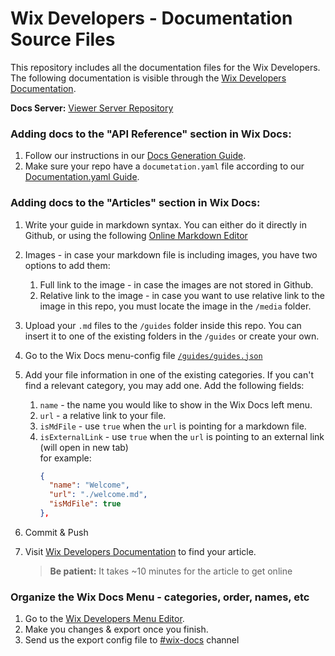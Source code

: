 # Wix Developers - Documentation Source Files
This repository includes all the documentation files for the Wix Developers. The following documentation is visible through the [Wix Developers Documentation](https://dev.wix.com/api/client).

**Docs Server:** [Viewer Server Repository](https://github.com/wix-private/wix-public-client-docs-viewer)

### Adding docs to the "API Reference" section in Wix Docs:

1. Follow our instructions in our [Docs Generation Guide](https://bo.wix.com/wix-docs/rnd/wix-docs-guides#how-to-generate-documentation).
2. Make sure your repo have a `documetation.yaml` file according to our [Documentation.yaml Guide](https://bo.wix.com/wix-docs/rnd/wix-docs-guides#documentation-yaml-guide.documentation.yaml-guide).

### Adding docs to the "Articles" section in Wix Docs:

 1. Write your guide in markdown syntax. You can either do it directly in Github, or using the following [Online Markdown Editor](https://stackedit.io/)
 2. Images - in case your markdown file is including images, you have two options to add them:
	 1. Full link to the image - in case the images are not stored in Github.
	 2. Relative link to the image - in case you want to use relative link to the image in this repo, you must locate the image in the `/media` folder.
 3. Upload your `.md` files to the `/guides` folder inside this repo. You can insert it to one of the existing folders in the `/guides` or create your own.
3. Go to the Wix Docs menu-config file [`/guides/guides.json`](./guides/guides.json) 
4. Add your file information in one of the existing categories. If you can't find a relevant category, you may add one. Add the following fields:
	1. `name` - the name you would like to show in the Wix Docs left menu.
	2. `url` - a relative link to your file.
	3. `isMdFile` - use `true` when the `url` is pointing for a markdown file.
	4. `isExternalLink` - use `true` when the `url` is pointing to an external link (will open in new tab)  
		for example:  
		  ```JSON  
		  {
		    "name": "Welcome",  
		    "url": "./welcome.md",  
		    "isMdFile": true  
		  },  
		  ```  

5. Commit & Push
6. Visit [Wix Developers Documentation](https://dev.wix.com/api/client) to find your article. 
	> **Be patient:** It takes ~10 minutes for the article to get online
	
	
### Organize the Wix Docs Menu - categories, order, names, etc

1. Go to the [Wix Developers Menu Editor](https://dev.wix.com/api/client/menu-editor).
2. Make you changes & export once you finish.
3. Send us the export config file to [#wix-docs](https://app.slack.com/client/T02T01M9Y/CC1U35ZRA) channel

